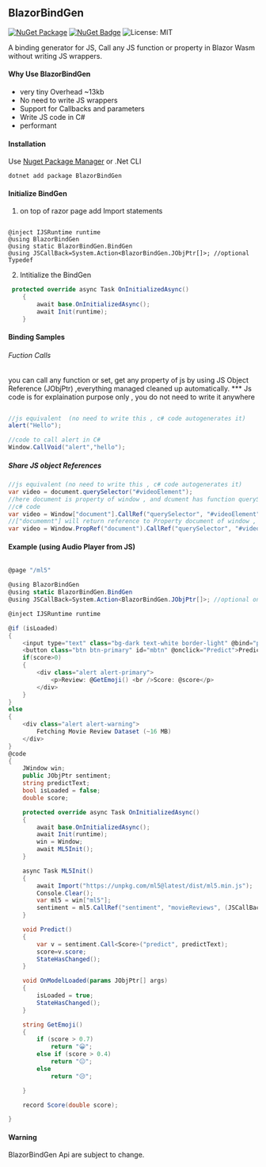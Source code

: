 ## BlazorBindGen
  [![NuGet Package](https://img.shields.io/badge/nuget-v0.0.1%20Preview%204-orange.svg)](https://www.nuget.org/packages/BlazorBindGen/)
[![NuGet Badge](https://buildstats.info/nuget/BlazorBindGen)](https://www.nuget.org/packages/BlazorBindGen/)
![License: MIT](https://img.shields.io/badge/License-MIT-blue.svg)

A binding generator for JS, Call any JS function or property in Blazor Wasm without writing JS wrappers.

#### Why Use BlazorBindGen

* very tiny Overhead  ~13kb
* No need to write JS wrappers
* Support for Callbacks and parameters
* Write JS code in C# 
* performant


#### Installation
Use [Nuget Package Manager](https://www.nuget.org/packages/BlazorBindGen/) or .Net CLI 
```
dotnet add package BlazorBindGen
```

#### Initialize BindGen
1. on top of razor page add Import statements
```razor

@inject IJSRuntime runtime
@using BlazorBindGen
@using static BlazorBindGen.BindGen
@using JSCallBack=System.Action<BlazorBindGen.JObjPtr[]>; //optional Typedef 
```

2. Intitialize the BindGen
```cs
 protected override async Task OnInitializedAsync()
    {
        await base.OnInitializedAsync();
        await Init(runtime);
    }
```


#### Binding Samples

###### Fuction Calls
you can call any function or set, get any property of js  by using JS Object Reference (JObjPtr) ,everything managed cleaned up automatically.
*** Js code is for explaination purpose only , you do not need to write it anywhere

```cs

//js equivalent  (no need to write this , c# code autogenerates it)
alert("Hello");

//code to call alert in C#
Window.CallVoid("alert","hello");
```

##### Share JS object References
```cs
//js equivalent (no need to write this , c# code autogenerates it)
var video = document.querySelector("#videoElement");
//here document is property of window , and dcument has function querySelector
//c# code 
var video = Window["document"].CallRef("querySelector", "#videoElement");
//["documemnt"] will return reference to Property document of window , another way to write it is 
var video = Window.PropRef("document").CallRef("querySelector", "#videoElement");
```


#### Example (using Audio Player from JS)
```cs

@page "/ml5"

@using BlazorBindGen
@using static BlazorBindGen.BindGen
@using JSCallBack=System.Action<BlazorBindGen.JObjPtr[]>; //optional only needed to simplify callback type name

@inject IJSRuntime runtime

@if (isLoaded)
{
    <input type="text" class="bg-dark text-white border-light" @bind="predictText" placeholder="write review here " style="font-size:18px"/>
    <button class="btn btn-primary" id="mbtn" @onclick="Predict">Predict</button><br /><br />
    if(score>0)
    {
        <div class="alert alert-primary">
            <p>Review: @GetEmoji() <br />Score: @score</p>
        </div>
    }
}
else
{
    <div class="alert alert-warning">
        Fetching Movie Review Dataset (~16 MB)
    </div>
}
@code
{
    JWindow win;
    public JObjPtr sentiment;
    string predictText;
    bool isLoaded = false;
    double score;

    protected override async Task OnInitializedAsync()
    {
        await base.OnInitializedAsync();
        await Init(runtime);
        win = Window;
        await ML5Init();
    }

    async Task ML5Init()
    {
        await Import("https://unpkg.com/ml5@latest/dist/ml5.min.js");
        Console.Clear();
        var ml5 = win["ml5"];
        sentiment = ml5.CallRef("sentiment", "movieReviews", (JSCallBack)OnModelLoaded);
    }

    void Predict()
    {
        var v = sentiment.Call<Score>("predict", predictText);
        score=v.score;
        StateHasChanged();
    }

    void OnModelLoaded(params JObjPtr[] args)
    {
        isLoaded = true;
        StateHasChanged();
    }

    string GetEmoji()
    {
        if (score > 0.7)
            return "😀";
        else if (score > 0.4)
            return "😐";
        else
            return "😥";

    }

    record Score(double score);

}


```

#### Warning 
BlazorBindGen Api are subject to change.
